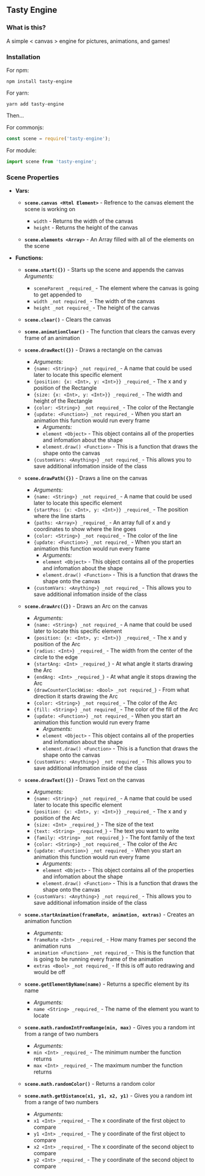 ## Tasty Engine

### **What is this?**

A simple < canvas > engine for pictures, animations, and games!

### **Installation**

For npm:

`npm install tasty-engine`

For yarn:

`yarn add tasty-engine`

Then...

For commonjs:

```js
const scene = require('tasty-engine');
```

For module:

```js
import scene from 'tasty-engine';
```

### Scene Properties

-   **Vars:**

    -   **`scene.canvas <Html Element>`** - Refrence to the canvas element the scene is working on

        -   `width` - Returns the width of the canvas
        -   `height` - Returns the height of the canvas

    -   **`scene.elements <Array>`** - An Array filled with all of the elements on the scene

-   **Functions:**

    -   **`scene.start({})`** - Starts up the scene and appends the canvas
        _Arguments:_

        -   `sceneParent _required_` - The element where the canvas is going to get appended to
        -   `width _not required_` - The width of the canvas
        -   `height _not required_` - The height of the canvas

    -   **`scene.clear()`** - Clears the canvas

    -   **`scene.animationClear()`** - The function that clears the canvas every frame of an animation

    -   **`scene.drawRect({})`** - Draws a rectangle on the canvas

        -   _Arguments:_
        -   `{name: <String>} _not required_` - A name that could be used later to locate this specific element
        -   `{position: {x: <Int>, y: <Int>}} _required_` - The x and y position of the Rectangle
        -   `{size: {x: <Int>, y: <Int>}} _required_` - The width and height of the Rectangle
        -   `{color: <String>} _not required_` - The color of the Rectangle
        -   `{update: <Function>} _not required_` - When you start an animation this function would run every frame
            -   _Arguments:_
            -   `element <Object>` - This object contains all of the properties and infomation about the shape
            -   `element.draw() <Function>` - This is a function that draws the shape onto the canvas
        -   `{customVars: <Anything>} _not required_` - This allows you to save additional infomation inside of the class

    -   **`scene.drawPath({})`** - Draws a line on the canvas

        -   _Arguments:_
        -   `{name: <String>} _not required_` - A name that could be used later to locate this specific element
        -   `{startPos: {x: <Int>, y: <Int>}} _required_` - The position where the line starts
        -   `{paths: <Array>} _required_` - An array full of x and y coordinates to show where the line goes
        -   `{color: <String>} _not required_` - The color of the line
        -   `{update: <Function>} _not required_` - When you start an animation this function would run every frame
            -   _Arguments:_
            -   `element <Object>` - This object contains all of the properties and infomation about the shape
            -   `element.draw() <Function>` - This is a function that draws the shape onto the canvas
        -   `{customVars: <Anything>} _not required_` - This allows you to save additional infomation inside of the class

    -   **`scene.drawArc({})`** - Draws an Arc on the canvas

        -   _Arguments:_
        -   `{name: <String>} _not required_` - A name that could be used later to locate this specific element
        -   `{position: {x: <Int>, y: <Int>}} _required_` - The x and y position of the Arc
        -   `{radius: <Int>} _required_` - The width from the center of the circle to the edge
        -   `{startAng: <Int> _required_}` - At what angle it starts drawing the Arc
        -   `{endAng: <Int> _required_}` - At what angle it stops drawing the Arc
        -   `{drawCounterClockWise: <Bool> _not required_}` - From what direction it starts drawing the Arc
        -   `{color: <String>} _not required_` - The color of the Arc
        -   `{fill: <String>} _not required_` - The color of the fill of the Arc
        -   `{update: <Function>} _not required_` - When you start an animation this function would run every frame
            -   _Arguments:_
            -   `element <Object>` - This object contains all of the properties and infomation about the shape
            -   `element.draw() <Function>` - This is a function that draws the shape onto the canvas
        -   `{customVars: <Anything>} _not required_` - This allows you to save additional infomation inside of the class

    -   **`scene.drawText({})`** - Draws Text on the canvas

        -   _Arguments:_
        -   `{name: <String>} _not required_` - A name that could be used later to locate this specific element
        -   `{position: {x: <Int>, y: <Int>}} _required_` - The x and y position of the Arc
        -   `{size: <Int> _required_}` - The size of the text
        -   `{text: <String> _required_}` - The text you want to write
        -   `{family: <String> _not required_}` - The font family of the text
        -   `{color: <String>} _not required_` - The color of the Arc
        -   `{update: <Function>} _not required_` - When you start an animation this function would run every frame
            -   _Arguments:_
            -   `element <Object>` - This object contains all of the properties and infomation about the shape
            -   `element.draw() <Function>` - This is a function that draws the shape onto the canvas
        -   `{customVars: <Anything>} _not required_` - This allows you to save additional infomation inside of the class

    -   **`scene.startAnimation(frameRate, animation, extras)`** - Creates an animation function

        -   _Arguments:_
        -   `frameRate <Int> _required_` - How many frames per second the animation runs
        -   `animation <Function> _not required_` - This is the function that is going to be running every frame of the animation
        -   `extras <Bool> _not required_` - If this is off auto redrawing and would be off

    -   **`scene.getElementByName(name)`** - Returns a specific element by its name

        -   _Arguments:_
        -   `name <String> _required_` - The name of the element you want to locate

    -   **`scene.math.randomIntFromRange(min, max)`** - Gives you a random int from a range of two numbers

        -   _Arguments:_
        -   `min <Int> _required_` - The minimum number the function returns
        -   `max <Int> _required_` - The maximum number the function returns

    -   **`scene.math.randomColor()`** - Returns a random color

    -   **`scene.math.getDistance(x1, y1, x2, y1)`** - Gives you a random int from a range of two numbers
        -   _Arguments:_
        -   `x1 <Int> _required_` - The x coordinate of the first object to compare
        -   `y1 <Int> _required_` - The y coordinate of the first object to compare
        -   `x2 <Int> _required_` - The x coordinate of the second object to compare
        -   `y2 <Int> _required_` - The y coordinate of the second object to compare
